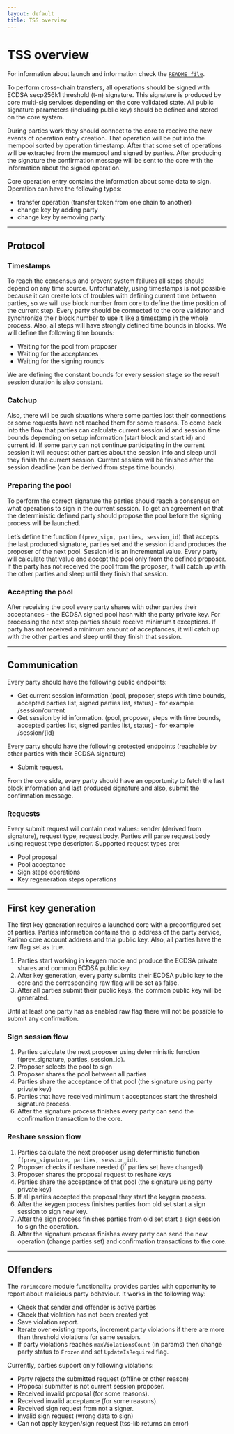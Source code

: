 ```yaml
---
layout: default
title: TSS overview
---
```


# TSS overview

For information about launch and information check the [`README file`](./README.md).

To perform cross-chain transfers, all operations should be signed with ECDSA secp256k1 threshold (t-n) signature.
This signature is produced by core multi-sig services depending on the core validated state.
All public signature parameters (including public key) should be defined and stored on the core system.

During parties work they should connect to the core to receive the new events of operation entry creation.
That operation will be put into the mempool sorted by operation timestamp.
After that some set of operations will be extracted from the mempool and signed by parties.
After producing the signature the confirmation message will be sent to the core with the information about the signed operation.

Core operation entry contains the information about some data to sign. Operation can have the following types:
- transfer operation (transfer token from one chain to another)
- change key by adding party
- change key by removing party

----

## Protocol

### Timestamps

To reach the consensus and prevent system failures all steps should depend on any time source. Unfortunately, using timestamps is not possible because it can create lots of troubles with defining current time between parties, so we will use block number from core to define the time position of the current step. Every party should be connected to the core validator and synchronize their block number to use it like a timestamp in the whole process.
Also, all steps will have strongly defined time bounds in blocks. We will define the following time bounds:
- Waiting for the pool from proposer
- Waiting for the acceptances
- Waiting for the signing rounds

We are defining the constant bounds for every session stage so the result session duration is also constant.

### Catchup

Also, there will be such situations where some parties lost their connections or some requests have not reached them for some reasons.
To come back into the flow that parties can calculate current session id and session time bounds depending on setup information (start block and start id) and current id.
If some party can not continue participating in the current session it will request other parties about the session info and sleep until they finish the current session.
Current session will be finished after the session deadline (can be derived from steps time bounds).

### Preparing the pool

To perform the correct signature the parties should reach a consensus on what operations to sign in the current session.
To get an agreement on that the deterministic defined party should propose the pool before the signing process will be launched.

Let’s define the function `f(prev_sign, parties, session_id)` that accepts the last produced signature, parties set and the session id and produces the proposer of the next pool. Session id is an incremental value.
Every party will calculate that value and accept the pool only from the defined proposer. If the party has not received the pool from the proposer, it will catch up with the other parties and sleep until they finish that session.

### Accepting the pool
After receiving the pool every party shares with other parties their acceptances - the ECDSA signed pool hash with the party private key. For processing the next step parties should receive minimum t exceptions.
If party has not received a minimum amount of acceptances, it will catch up with the other parties and sleep until they finish that session.

----

## Communication

Every party should have the following public endpoints:
- Get current session information (pool, proposer, steps with time bounds, accepted parties list, signed parties list, status) - for example /session/current
- Get session by id information. (pool, proposer, steps with time bounds, accepted parties list, signed parties list, status) - for example /session/{id}

Every party should have the following protected endpoints (reachable by other parties with their ECDSA signature)
-  Submit request.

From the core side, every party should have an opportunity to fetch the last block information and last produced signature and also, submit the confirmation message.

### Requests
Every submit request will contain next values: sender (derived from signature), request type, request body. Parties will parse request body using request type descriptor. Supported request types are:
- Pool proposal
- Pool acceptance
- Sign steps operations
- Key regeneration steps operations

----

## First key generation

The first key generation requires a launched core with a preconfigured set of parties. Parties information contains the ip address of the party service, Rarimo core account address and trial public key. Also, all parties have the raw flag set as true.

1. Parties start working in keygen mode and produce the ECDSA private shares and common ECDSA public key.
2. After key generation, every party submits their ECDSA public key to the core and the corresponding raw flag will be set as false.
3. After all parties submit their public keys, the common public key will be generated.

Until at least one party has as enabled raw flag there will not be possible to submit any confirmation.

### Sign session flow

1. Parties calculate the next proposer using deterministic function f(prev_signature, parties, session_id).
2. Proposer selects the pool to sign
3. Proposer shares the pool between all parties
4. Parties share the acceptance of that pool (the signature using party private key)
5. Parties that have received minimum t acceptances start the threshold signature process.
6. After the signature process finishes every party can send the confirmation transaction to the core.

### Reshare session flow

1. Parties calculate the next proposer using deterministic function `f(prev_signature, parties, session_id)`.
2. Proposer checks if reshare needed (if parties set have changed)
3. Proposer shares the proposal request to reshare keys
4. Parties share the acceptance of that pool (the signature using party private key)
5. If all parties accepted the proposal they start the keygen process.
6. After the keygen process finishes parties from old set start a sign session to sign new key.
7. After the sign process finishes parties from old set start a sign session to sign the operation.
8. After the signature process finishes every party can send the new operation (change parties set) and confirmation transactions to the core.

----

## Offenders

The `rarimocore` module functionality provides parties with opportunity to report about malicious party behaviour.
It works in the following way:

- Check that sender and offender is active parties
- Check that violation has not been created yet
- Save violation report.
- Iterate over existing reports, increment party violations if there are more than threshold violations for same session.
- If party violations reaches `maxViolationsCount` (in params) then change party status to `Frozen` and set `UpdateIsRequired` flag.

Currently, parties support only following violations:

- Party rejects the submitted request (offline or other reason)
- Proposal submitter is not current session proposer.
- Received invalid proposal (for some reasons).
- Received invalid acceptance (for some reasons).
- Received sign request from not a signer.
- Invalid sign request (wrong data to sign)
- Can not apply keygen/sign request (tss-lib returns an error)
